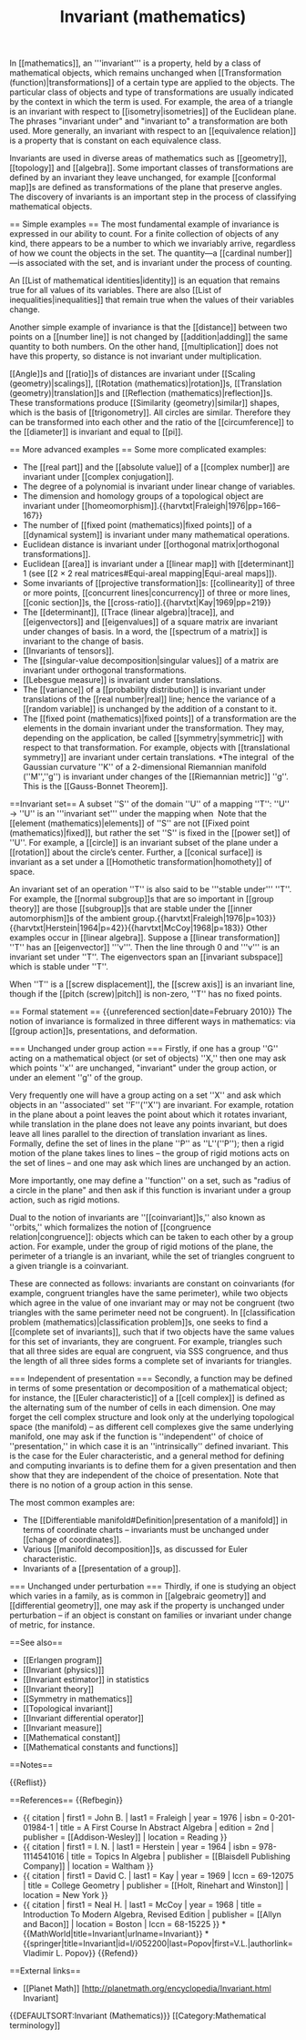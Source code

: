 ﻿---
lastrevid: 641265200
pageid: 1126638
canonicalurl: http://en.wikipedia.org/wiki/Invariant_(mathematics)
title: Invariant (mathematics)
editurl: http://en.wikipedia.org/w/index.php?title=Invariant_(mathematics)&action=edit
length: 11436
contentmodel: wikitext
pagelanguage: en
touched: 2015-02-14T13:05:20Z
ns: 0
fullurl: http://en.wikipedia.org/wiki/Invariant_(mathematics)
---

In [[mathematics]], an '''invariant''' is a property, held by a class of mathematical objects, which remains unchanged when [[Transformation (function)|transformations]] of a certain type are applied to the objects. The particular class of objects and type of transformations are usually indicated by the context in which the term is used. For example, the area of a triangle is an invariant with respect to [[isometry|isometries]] of the Euclidean plane. The phrases "invariant under" and "invariant to" a transformation are both used. More generally, an invariant with respect to an [[equivalence relation]] is a property that is constant on each equivalence class. 

Invariants are used in diverse areas of mathematics such as [[geometry]], [[topology]] and [[algebra]]. Some important classes of transformations are defined by an invariant they leave unchanged, for example [[conformal map]]s are defined as transformations of the plane that preserve angles. The discovery of invariants is an important step in the process of classifying mathematical objects.

== Simple examples ==
The most fundamental example of invariance is expressed in our ability to count. For a finite collection of objects of any kind, there appears to be a number to which we invariably arrive, regardless of how we count the objects in the set. The quantity&mdash;a [[cardinal number]]&mdash;is associated with the set, and is invariant under the process of counting.

An [[List of mathematical identities|identity]] is an equation that remains true for all values of its variables. There are also [[List of inequalities|inequalities]] that remain true when the values of their variables change.

Another simple example of invariance is that the [[distance]] between two points on a [[number line]] is not changed by [[addition|adding]] the same quantity to both numbers. On the other hand, [[multiplication]] does not have this property, so distance is not invariant under multiplication.

[[Angle]]s and [[ratio]]s of distances are invariant under [[Scaling (geometry)|scalings]], [[Rotation (mathematics)|rotation]]s, [[Translation (geometry)|translation]]s and [[Reflection (mathematics)|reflection]]s. These transformations produce [[Similarity (geometry)|similar]] shapes, which is the basis of [[trigonometry]]. All circles are similar. Therefore they can be transformed into each other and the ratio of the [[circumference]] to the [[diameter]] is invariant and equal to [[pi]].

== More advanced examples ==
Some more complicated examples:
* The [[real part]] and the [[absolute value]] of a [[complex number]] are invariant under [[complex conjugation]].
* The degree of a polynomial is invariant under linear change of variables.
* The dimension and homology groups of a topological object are invariant under [[homeomorphism]].<ref>{{harvtxt|Fraleigh|1976|pp=166–167}}</ref>
* The number of [[fixed point (mathematics)|fixed points]] of a [[dynamical system]] is invariant under many mathematical operations.
* Euclidean distance is invariant under [[orthogonal matrix|orthogonal transformations]].
* Euclidean [[area]] is invariant under a [[linear map]] with [[determinant]] 1 (see [[2 × 2 real matrices#Equi-areal mapping|Equi-areal maps]]).
* Some invariants of [[projective transformation]]s:  [[collinearity]] of three or more points, [[concurrent lines|concurrency]] of three or more lines, [[conic section]]s, the [[cross-ratio]].<ref>{{harvtxt|Kay|1969|pp=219}}</ref>
* The [[determinant]], [[Trace (linear algebra)|trace]], and [[eigenvectors]] and [[eigenvalues]] of a square matrix are invariant under changes of basis. In a word, the [[spectrum of a matrix]] is invariant to the change of basis.
* [[Invariants of tensors]].
* The [[singular-value decomposition|singular values]] of a matrix are invariant under orthogonal transformations.
* [[Lebesgue measure]] is invariant under translations.
* The [[variance]] of a [[probability distribution]] is invariant under translations of the [[real number|real]] line; hence the variance of a [[random variable]] is unchanged by the addition of a constant to it.
* The [[fixed point (mathematics)|fixed points]] of a transformation are the elements in the domain invariant under the transformation. They may, depending on the application, be called [[symmetry|symmetric]] with respect to that transformation. For example, objects with [[translational symmetry]] are invariant under certain translations.
*The integral <math>\textstyle{\int_M K\,d\mu}</math> of the Gaussian curvature ''K'' of a 2-dimensional Riemannian manifold (''M'',''g'') is invariant under changes of the [[Riemannian metric]] ''g''.  This is the [[Gauss-Bonnet Theorem]].

==Invariant set==
A subset ''S'' of the domain ''U'' of a mapping ''T'': ''U'' → ''U''  is an '''invariant set''' under the mapping when <math>x \in S \Rightarrow T(x) \in S.</math> Note that the [[element (mathematics)|elements]] of ''S'' are not [[Fixed point (mathematics)|fixed]], but rather the set ''S'' is fixed in the [[power set]] of ''U''.
For example, a [[circle]] is an invariant subset of the plane under a [[rotation]] about the circle’s center. Further, a [[conical surface]] is invariant as a set under a [[Homothetic transformation|homothety]] of space.

An invariant set of an operation ''T'' is also said to be '''stable under''' ''T''. For example, the [[normal subgroup]]s that are so important in [[group theory]] are those [[subgroup]]s that are stable under the [[inner automorphism]]s of the ambient group.<ref>{{harvtxt|Fraleigh|1976|p=103}}</ref><ref>{{harvtxt|Herstein|1964|p=42}}</ref><ref>{{harvtxt|McCoy|1968|p=183}}</ref>
Other examples occur in [[linear algebra]]. Suppose a [[linear transformation]] ''T'' has an [[eigenvector]] '''v'''. Then the line through 0 and '''v''' is an invariant set under ''T''. The eigenvectors span an [[invariant subspace]] which is stable under ''T''.

When ''T'' is a [[screw displacement]], the [[screw axis]] is an invariant line, though if the [[pitch (screw)|pitch]] is non-zero, ''T'' has no fixed points.

== Formal statement ==
{{unreferenced section|date=February 2010}}
The notion of invariance is formalized in three different ways in mathematics: via [[group action]]s, presentations, and deformation.

=== Unchanged under group action ===
Firstly, if one has a group ''G'' acting on a mathematical object (or set of objects) ''X,'' then one may ask which points ''x'' are unchanged, "invariant" under the group action, or under an element ''g'' of the group.

Very frequently one will have a group acting on a set ''X'' and ask which objects in an ''associated'' set ''F''(''X'') are invariant. For example, rotation in the plane about a point leaves the point about which it rotates invariant, while translation in the plane does not leave any points invariant, but does leave all lines parallel to the direction of translation invariant as lines. Formally, define the set of lines in the plane ''P'' as ''L''(''P''); then a rigid motion of the plane takes lines to lines – the group of rigid motions acts on the set of lines – and one may ask which lines are unchanged by an action.

More importantly, one may define a ''function'' on a set, such as "radius of a circle in the plane" and then ask if this function is invariant under a group action, such as rigid motions.

Dual to the notion of invariants are ''[[coinvariant]]s,'' also known as ''orbits,'' which formalizes the notion of [[congruence relation|congruence]]: objects which can be taken to each other by a group action. For example, under the group of rigid motions of the plane, the perimeter of a triangle is an invariant, while the set of triangles congruent to a given triangle is a coinvariant.

These are connected as follows: invariants are constant on coinvariants (for example, congruent triangles have the same perimeter), while two objects which agree in the value of one invariant may or may not be congruent (two triangles with the same perimeter need not be congruent). In [[classification problem (mathematics)|classification problem]]s, one seeks to find a [[complete set of invariants]], such that if two objects have the same values for this set of invariants, they are congruent. For example, triangles such that all three sides are equal are congruent, via SSS congruence, and thus the length of all three sides forms a complete set of invariants for triangles.

=== Independent of presentation ===
Secondly, a function may be defined in terms of some presentation or decomposition of a mathematical object; for instance, the [[Euler characteristic]] of a [[cell complex]] is defined as the alternating sum of the number of cells in each dimension. One may forget the cell complex structure and look only at the underlying topological space (the manifold) – as different cell complexes give the same underlying manifold, one may ask if the function is ''independent'' of choice of ''presentation,'' in which case it is an ''intrinsically'' defined invariant. This is the case for the Euler characteristic, and a general method for defining and computing invariants is to define them for a given presentation and then show that they are independent of the choice of presentation. Note that there is no notion of a group action in this sense.

The most common examples are:
* The [[Differentiable manifold#Definition|presentation of a manifold]] in terms of coordinate charts – invariants must be unchanged under [[change of coordinates]].
* Various [[manifold decomposition]]s, as discussed for Euler characteristic.
* Invariants of a [[presentation of a group]].

=== Unchanged under perturbation ===
Thirdly, if one is studying an object which varies in a family, as is common in [[algebraic geometry]] and [[differential geometry]], one may ask if the property is unchanged under perturbation – if an object is constant on families or invariant under change of metric, for instance.

==See also==
* [[Erlangen program]]
* [[Invariant (physics)]]
* [[Invariant estimator]] in statistics
* [[Invariant theory]]
* [[Symmetry in mathematics]]
* [[Topological invariant]]
* [[Invariant differential operator]]
* [[Invariant measure]]
* [[Mathematical constant]]
* [[Mathematical constants and functions]]

==Notes==

{{Reflist}}

==References==
{{Refbegin}}
* {{ citation | first1 = John B. | last1 = Fraleigh | year = 1976 | isbn = 0-201-01984-1 | title = A First Course In Abstract Algebra | edition = 2nd | publisher = [[Addison-Wesley]] | location = Reading }}
* {{ citation | first1 = I. N. | last1 = Herstein | year = 1964 | isbn = 978-1114541016 | title = Topics In Algebra | publisher = [[Blaisdell Publishing Company]] | location = Waltham }}
* {{ citation | first1 = David C. | last1 = Kay | year = 1969 | lccn = 69-12075 | title = College Geometry | publisher = [[Holt, Rinehart and Winston]] | location = New York }}
* {{ citation | first1 = Neal H. | last1 = McCoy | year = 1968 | title = Introduction To Modern Algebra, Revised Edition | publisher = [[Allyn and Bacon]] | location = Boston | lccn = 68-15225 }}
*{{MathWorld|title=Invariant|urlname=Invariant}}
*{{springer|title=Invariant|id=I/i052200|last=Popov|first=V.L.|authorlink=Vladimir L. Popov}}
{{Refend}}

==External links==
* [[Planet Math]] [http://planetmath.org/encyclopedia/Invariant.html Invariant]

{{DEFAULTSORT:Invariant (Mathematics)}}
[[Category:Mathematical terminology]]